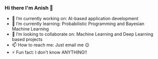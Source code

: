 ### Hi there I'm Anish 👋

- 🔭 I’m currently working on: AI-based application development
- 🌱 I’m currently learning: Probabilistic Programming and Bayesian Machine Learning
- 👯 I’m looking to collaborate on: Machine Learning and Deep Learning based projects
- 📫 How to reach me: Just email me 😉
- ⚡ Fun fact: I don't know ANYTHING!!


